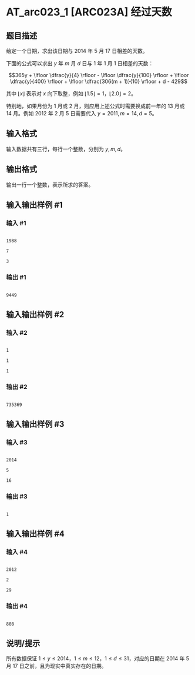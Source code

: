 # AT_arc023_1 [ARC023A] 经过天数

## 题目描述

给定一个日期，求出该日期与 $2014$ 年 $5$ 月 $17$ 日相差的天数。

下面的公式可以求出 $y$ 年 $m$ 月 $d$ 日与 $1$ 年 $1$ 月 $1$ 日相差的天数：

$$365y + \lfloor \dfrac{y}{4} \rfloor - \lfloor \dfrac{y}{100} \rfloor + \lfloor \dfrac{y}{400} \rfloor + \lfloor \dfrac{306(m + 1)}{10} \rfloor + d - 429$$

其中 $\lfloor x \rfloor$ 表示对 $x$ 向下取整，例如 $\lfloor 1.5 \rfloor = 1$，$\lfloor 2.0 \rfloor = 2$。

特别地，如果月份为 $1$ 月或 $2$ 月，则应用上述公式时需要换成前一年的 $13$ 月或 $14$ 月。例如 $2012$ 年 $2$ 月 $5$ 日需要代入 $y = 2011,m = 14,d = 5$。

## 输入格式

输入数据共有三行，每行一个整数，分别为 $y,m,d$。

## 输出格式

输出一行一个整数，表示所求的答案。

## 输入输出样例 #1

### 输入 #1

```
1988
7
3
```

### 输出 #1

```
9449
```

## 输入输出样例 #2

### 输入 #2

```
1
1
1
```

### 输出 #2

```
735369
```

## 输入输出样例 #3

### 输入 #3

```
2014
5
16
```

### 输出 #3

```
1
```

## 输入输出样例 #4

### 输入 #4

```
2012
2
29
```

### 输出 #4

```
808
```

## 说明/提示

所有数据保证 $1\leq y\leq2014$，$1\leq m\leq 12$，$1\leq d\leq 31$，对应的日期在 $2014$ 年 $5$ 月 $17$ 日之前，且为现实中真实存在的日期。